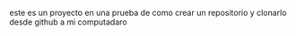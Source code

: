 este es un proyecto en una prueba de como crear un repositorio y clonarlo desde github a mi computadaro
